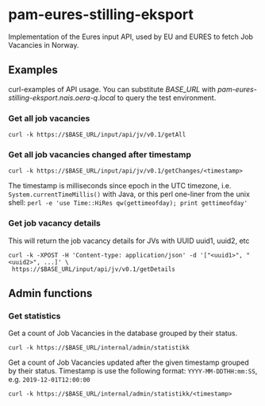 # pam-eures-stilling-eksport

Implementation of the Eures input API, used by EU and EURES to fetch Job Vacancies in Norway.

## Examples

curl-examples of API usage. You can substitute *BASE_URL* with 
*pam-eures-stilling-eksport.nais.oera-q.local* to query the test environment.

### Get all job vacancies
`curl -k https://$BASE_URL/input/api/jv/v0.1/getAll`

### Get all job vacancies changed after timestamp

`curl -k https://$BASE_URL/input/api/jv/v0.1/getChanges/<timestamp>`

The timestamp is milliseconds since epoch in the UTC timezone, 
i.e. `System.currentTimeMillis()` with Java, or this perl one-liner from the unix shell:
`perl -e 'use Time::HiRes qw(gettimeofday); print gettimeofday'`

### Get job vacancy details
This will return the job vacancy details for JVs with UUID uuid1, uuid2, etc 

```
curl -k -XPOST -H 'Content-type: application/json' -d '["<uuid1>", "<uuid2>", ...]' \
 https://$BASE_URL/input/api/jv/v0.1/getDetails
 ```

## Admin functions

### Get statistics
Get a count of Job Vacancies in the database grouped by their status.

`curl -k https://$BASE_URL/internal/admin/statistikk`

Get a count of Job Vacancies updated after the given timestamp grouped by their status.
Timestamp is use the following format: `YYYY-MM-DDTHH:mm:SS`, e.g. `2019-12-01T12:00:00`

`curl -k https://$BASE_URL/internal/admin/statistikk/<timestamp>`


